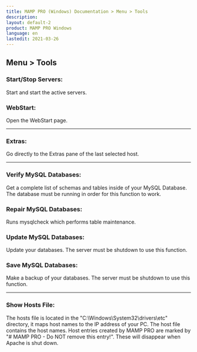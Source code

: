 ```yaml
---
title: MAMP PRO (Windows) Documentation > Menu > Tools
description: 
layout: default-2
product: MAMP PRO Windows
language: en
lastedit: 2021-03-26
---
```


## Menu > Tools

### Start/Stop Servers:

Start and start the active servers.

### WebStart:

Open the WebStart page.

---

### Extras:

Go directly to the Extras pane of the last selected host.

---

### Verify MySQL Databases:
     
Get a complete list of schemas and tables inside of your MySQL Database. The database must be running in order for this function to work.

### Repair MySQL Databases:

Runs mysqlcheck which performs table maintenance.

 
### Update MySQL Databases:
     
Update your databases. The server must be shutdown to use this function.

 
### Save MySQL Databases:
     
Make a backup of your databases. The server must be shutdown to use this function.

---

### Show Hosts File:

The hosts file is located in the "C:\Windows\System32\drivers\etc" directory, it maps host names to the IP address of your PC. The host file contains the host names. Host entries created by MAMP PRO are marked by "# MAMP PRO - Do NOT remove this entry!". These will disappear when Apache is shut down.